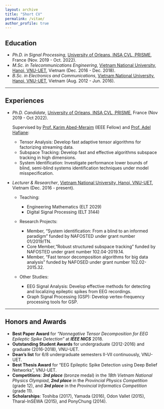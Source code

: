 ```yaml
---
layout: archive
title: "Short CV"
permalink: /vitae/
author_profile: true
---
```


## Education

* *Ph.D. in Signal Processing*, [University of Orleans, INSA CVL, PRISME](https://www.centralesupelec.fr/), France (Nov. 2019 - Oct. 2022).
* *M.Sc. in Telecommunications Engineering*, [Vietnam National University, Hanoi, VNU-UET](https://www.vnu.edu.vn/home/), Vietnam (Dec. 2016 - Dec. 2018). 
* *B.Sc. in Electronics and Communications*, [Vietnam National University, Hanoi, VNU-UET](https://www.vnu.edu.vn/home/), Vietnam (Aug. 2012 - Jun. 2016). 


---
## Experiences

* *Ph.D. Candidate*, [University of Orleans, INSA CVL, PRISME](https://www.centralesupelec.fr/), France  (Nov 2019 - Oct 2022).
 
    Supervised by [Prof. Karim Abed-Meraim](https://scholar.google.com.vn/citations?user=kiUTN4wAAAAJ&hl=en) (IEEE Fellow) and [Prof. Adel Hafiane](https://scholar.google.com.vn/citations?user=-N_BN4kAAAAJ&hl=en): 
    - Tensor Analysis: Develop fast adaptive tensor algorithms for factorizing streaming data.
    - Subspace Tracking: Develop fast and effective algorithms subspace tracking in high dimensions.
    - System Identification: Investigate performance lower bounds of blind, semi-blind systems identification techniques under model misspecification.

* *Lecturer & Researcher*, [Vietnam National University, Hanoi, VNU-UET](https://www.vnu.edu.vn/home/), Vietnam (Dec. 2016 - present). 
    - Teaching:
        - Engineering Mathematics (ELT 2029) 
        - Digital Signal Processing (ELT 3144) 

    - Research Projects: 
        - Member, “System identification: From a blind to an informed paradigm” funded by NAFOSTED under grant number 01/2019/TN. 
        - Core Member,“Robust structured subspace tracking” funded by NAFOSTED under grant number 102.04-2019.14. 
        - Member, “Fast tensor decomposition algorithms for big data analysis” funded by NAFOSED under grant number 102.02-2015.32. 

    - Other Studies: 
        - EEG Signal Analysis: Develop effective methods for detecting and localizing epileptic spikes from EEG recordings. 
        - Graph Signal Processing (GSP): Develop vertex-frequency processing tools for GSP. 


---
## Honors and Awards
* **Best Paper Award** for *“Nonnegative Tensor Decomposition for EEG Epileptic Spike Detection”* at ***IEEE NICS*** 2018.
*  **Outstanding Student Awards** for undergraduate (2012-2016) and graduate (2016-2018), VNU-UET.
* **Dean’s list** for 6/8 undergraduate semesters II-VII continuously, VNU-UET.
* **Best Thesis Award** for “EEG Epileptic Spike Detection using Deep Belief Networks”, VNU-UET.
* **Competitions**: ***3rd place*** (bronze medal) in the *18th Vietnam National Physics Olympiad*, ***2nd place*** in the *Provincial Physics Competition* (grade 12), and ***3rd place*** in the *Provincial Informatics Competition* (grade 11).
* **Scholarships**: Toshiba (2017), Yamada (2016), Odon Vallet (2015), Tharal-InSEWA (2015), and PonyChung (2014).

